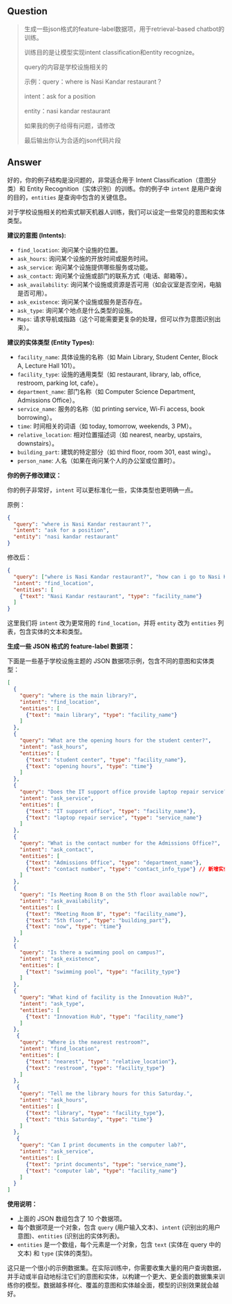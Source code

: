 
## Question

>生成一些json格式的feature-label数据项，用于retrieval-based chatbot的训练。
> 
> 训练目的是让模型实现intent classification和entity recognize。
> 
> query的内容是学校设施相关的
> 
> 示例：query：where is Nasi Kandar restaurant？
> 
> intent：ask for a position
> 
> entity：nasi kandar restaurant
> 
> 如果我的例子给得有问题，请修改
> 
> 最后输出你认为合适的json代码片段
## Answer
好的，你的例子结构是没问题的，非常适合用于 Intent Classification（意图分类）和 Entity Recognition（实体识别）的训练。你的例子中 `intent` 是用户查询的目的，`entities` 是查询中包含的关键信息。

对于学校设施相关的检索式聊天机器人训练，我们可以设定一些常见的意图和实体类型。

**建议的意图 (Intents):**

- `find_location`: 询问某个设施的位置。
- `ask_hours`: 询问某个设施的开放时间或服务时间。
- `ask_service`: 询问某个设施提供哪些服务或功能。
- `ask_contact`: 询问某个设施或部门的联系方式（电话、邮箱等）。
- `ask_availability`: 询问某个设施或资源是否可用（如会议室是否空闲，电脑是否可用）。
- `ask_existence`: 询问某个设施或服务是否存在。
- `ask_type`: 询问某个地点是什么类型的设施。
- `Maps`: 请求导航或指路（这个可能需要更复杂的处理，但可以作为意图识别出来）。

**建议的实体类型 (Entity Types):**

- `facility_name`: 具体设施的名称（如 Main Library, Student Center, Block A, Lecture Hall 101）。
- `facility_type`: 设施的通用类型（如 restaurant, library, lab, office, restroom, parking lot, cafe）。
- `department_name`: 部门名称（如 Computer Science Department, Admissions Office）。
- `service_name`: 服务的名称（如 printing service, Wi-Fi access, book borrowing）。
- `time`: 时间相关的词语（如 today, tomorrow, weekends, 3 PM）。
- `relative_location`: 相对位置描述词（如 nearest, nearby, upstairs, downstairs）。
- `building_part`: 建筑的特定部分（如 third floor, room 301, east wing）。
- `person_name`: 人名（如果在询问某个人的办公室或位置时）。

**你的例子修改建议：**

你的例子非常好，`intent` 可以更标准化一些，实体类型也更明确一点。

原例：


```json
{
  "query": "where is Nasi Kandar restaurant？",
  "intent": "ask for a position",
  "entity": "nasi kandar restaurant"
}
```

修改后：


```json
{
  "query": ["where is Nasi Kandar restaurant?", "how can i go to Nasi Kandar restaurant?"],
  "intent": "find_location",
  "entities": [
    {"text": "Nasi Kandar restaurant", "type": "facility_name"} 
  ]
}
```

这里我们将 `intent` 改为更常用的 `find_location`，并将 `entity` 改为 `entities` 列表，包含实体的文本和类型。

**生成一些 JSON 格式的 feature-label 数据项：**

下面是一些基于学校设施主题的 JSON 数据项示例，包含不同的意图和实体类型：


```json
[
  {
    "query": "where is the main library?",
    "intent": "find_location",
    "entities": [
      {"text": "main library", "type": "facility_name"}
    ]
  },
  {
    "query": "What are the opening hours for the student center?",
    "intent": "ask_hours",
    "entities": [
      {"text": "student center", "type": "facility_name"},
      {"text": "opening hours", "type": "time"}
    ]
  },
  {
    "query": "Does the IT support office provide laptop repair service?",
    "intent": "ask_service",
    "entities": [
      {"text": "IT support office", "type": "facility_name"},
      {"text": "laptop repair service", "type": "service_name"}
    ]
  },
  {
    "query": "What is the contact number for the Admissions Office?",
    "intent": "ask_contact",
    "entities": [
      {"text": "Admissions Office", "type": "department_name"},
      {"text": "contact number", "type": "contact_info_type"} // 新增实体类型表示联系信息类型
    ]
  },
  {
    "query": "Is Meeting Room B on the 5th floor available now?",
    "intent": "ask_availability",
    "entities": [
      {"text": "Meeting Room B", "type": "facility_name"},
      {"text": "5th floor", "type": "building_part"},
      {"text": "now", "type": "time"}
    ]
  },
  {
    "query": "Is there a swimming pool on campus?",
    "intent": "ask_existence",
    "entities": [
      {"text": "swimming pool", "type": "facility_type"}
    ]
  },
  {
    "query": "What kind of facility is the Innovation Hub?",
    "intent": "ask_type",
    "entities": [
      {"text": "Innovation Hub", "type": "facility_name"}
    ]
  },
   {
    "query": "Where is the nearest restroom?",
    "intent": "find_location",
    "entities": [
      {"text": "nearest", "type": "relative_location"},
      {"text": "restroom", "type": "facility_type"}
    ]
  },
   {
    "query": "Tell me the library hours for this Saturday.",
    "intent": "ask_hours",
    "entities": [
      {"text": "library", "type": "facility_type"},
      {"text": "this Saturday", "type": "time"}
    ]
  },
   {
    "query": "Can I print documents in the computer lab?",
    "intent": "ask_service",
    "entities": [
      {"text": "print documents", "type": "service_name"},
      {"text": "computer lab", "type": "facility_name"}
    ]
  }
]
```

**使用说明：**

- 上面的 JSON 数组包含了 10 个数据项。
- 每个数据项是一个对象，包含 `query` (用户输入文本)、`intent` (识别出的用户意图)、`entities` (识别出的实体列表)。
- `entities` 是一个数组，每个元素是一个对象，包含 `text` (实体在 query 中的文本) 和 `type` (实体的类型)。

这只是一个很小的示例数据集。在实际训练中，你需要收集大量的用户查询数据，并手动或半自动地标注它们的意图和实体，以构建一个更大、更全面的数据集来训练你的模型。数据越多样化、覆盖的意图和实体越全面，模型的识别效果就会越好。